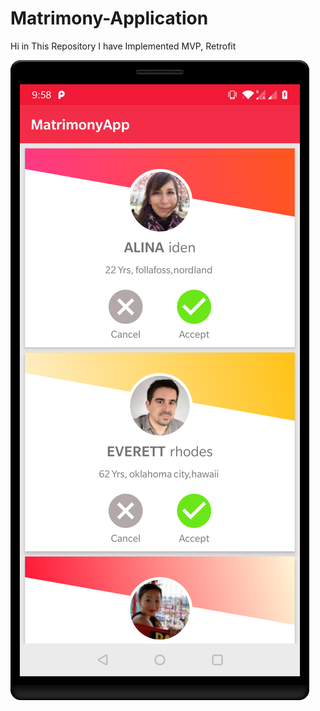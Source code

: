 # Matrimony-Application
Hi in This Repository I have Implemented MVP, Retrofit





![Main Design 1](https://raw.githubusercontent.com/NitinKnave/Matrimony-Application/master/app/src/main/assets/img1.png)
